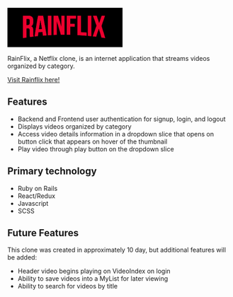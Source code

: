 ![alt text](app/assets/images/readme-logo.png "Rainflix")



RainFlix, a Netflix clone, is an internet application that streams videos organized by category.

[Visit Rainflix here!](https://rainflix.herokuapp.com/#/)

Features
----------
* Backend and Frontend user authentication for signup, login, and logout
* Displays videos organized by category
* Access video details information in a dropdown slice that opens on button click that appears on hover of the thumbnail
* Play video through play button on the dropdown slice

Primary technology 
------------------
* Ruby on Rails
* React/Redux
* Javascript
* SCSS

Future Features
----------------
This clone was created in approximately 10 day, but additional features will be added:
* Header video begins playing on VideoIndex on login
* Ability to save videos into a MyList for later viewing
* Ability to search for videos by title


